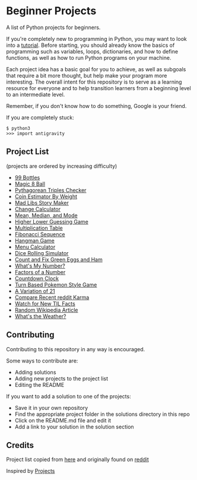 Beginner Projects
=================
A list of Python projects for beginners.

If you're completely new to programming in Python, you may want to look into a [tutorial](https://www.codecademy.com/learn/python). Before starting, you should already know the basics of programming such as variables, loops, dictionaries, and how to define functions, as well as how to run Python programs on your machine.

Each project idea has a basic goal for you to achieve, as well as subgoals that require a bit more thought, but help make your program more interesting. The overall intent for this repository is to serve as a learning resource for everyone and to help transition learners from a beginning level to an intermediate level.

Remember, if you don't know how to do something, Google is your friend.

If you are completely stuck:
```
$ python3
>>> import antigravity
```

## Project List
(projects are ordered by increasing difficulty)
- [99 Bottles](https://github.com/jrgz/Beginner-Projects/tree/master/solutions/99-bottles)
- [Magic 8 Ball](https://github.com/jrgz/Beginner-Projects/tree/master/solutions/magic-8-ball)
- [Pythagorean Triples Checker](https://github.com/jrgz/Beginner-Projects/tree/master/solutions/pythag-triples)
- [Coin Estimator By Weight](https://github.com/jrgz/Beginner-Projects/tree/master/solutions/coin-estimator)
- [Mad Libs Story Maker](https://github.com/jrgz/Beginner-Projects/tree/master/solutions/mad-libs)
- [Change Calculator](https://github.com/jrgz/Beginner-Projects/tree/master/solutions/change-calculator)
- [Mean, Median, and Mode](https://github.com/jrgz/Beginner-Projects/tree/master/solutions/mean-median-mode)
- [Higher Lower Guessing Game](https://github.com/jrgz/Beginner-Projects/tree/master/solutions/guessing-game)
- [Multiplication Table](https://github.com/jrgz/Beginner-Projects/tree/master/solutions/multiplication-table)
- [Fibonacci Sequence](https://github.com/jrgz/Beginner-Projects/tree/master/solutions/fibonacci)
- [Hangman Game](https://github.com/jrgz/Beginner-Projects/tree/master/solutions/hangman-game)
- [Menu Calculator](https://github.com/jrgz/Beginner-Projects/tree/master/solutions/menu-calculator)
- [Dice Rolling Simulator](https://github.com/jrgz/Beginner-Projects/tree/master/solutions/dice-rolling)
- [Count and Fix Green Eggs and Ham](https://github.com/jrgz/Beginner-Projects/tree/master/solutions/green-eggs)
- [What's My Number?](https://github.com/jrgz/Beginner-Projects/tree/master/solutions/whats-my-number)
- [Factors of a Number](https://github.com/jrgz/Beginner-Projects/tree/master/solutions/factors)
- [Countdown Clock](https://github.com/jrgz/Beginner-Projects/tree/master/solutions/countdown-clock)
- [Turn Based Pokemon Style Game](https://github.com/jrgz/Beginner-Projects/tree/master/solutions/pokemon)
- [A Variation of 21](https://github.com/jrgz/Beginner-Projects/tree/master/solutions/21)
- [Compare Recent reddit Karma](https://github.com/jrgz/Beginner-Projects/tree/master/solutions/reddit-karma)
- [Watch for New TIL Facts](https://github.com/jrgz/Beginner-Projects/tree/master/solutions/til-facts)
- [Random Wikipedia Article](https://github.com/jrgz/Beginner-Projects/tree/master/solutions/wikipedia)
- [What's the Weather?](https://github.com/jrgz/Beginner-Projects/tree/master/solutions/weather)

## Contributing
Contributing to this repository in any way is encouraged.

Some ways to contribute are:
- Adding solutions
- Adding new projects to the project list
- Editing the README

If you want to add a solution to one of the projects: 
- Save it in your own repository 
- Find the appropriate project folder in the solutions directory in this repo
- Click on the README.md file and edit it
- Add a link to your solution in the solution section

## Credits
Project list copied from [here](https://docs.google.com/document/d/1TyqD2_oDtiQIh_Y55J5RfeA91JJECc97xYIKM112H9I/edit?usp=sharing) and originally found on [reddit](https://reddit.com/r/beginnerprojects)

Inspired by [Projects](https://github.com/karan/Projects)
